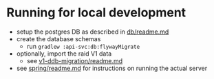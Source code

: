 
# Running for local development

* setup the postgres DB as described in [db/readme.md](./db/readme.md)
* create the database schemas
  * run `gradlew :api-svc:db:flywayMigrate`
* optionally, import the raid V1 data
  * see [v1-ddb-migration/readme.md](./db/v1-ddb-migration/readme.md)
* see [spring/readme.md](./spring/readme.md) for instructions on running the
  actual server